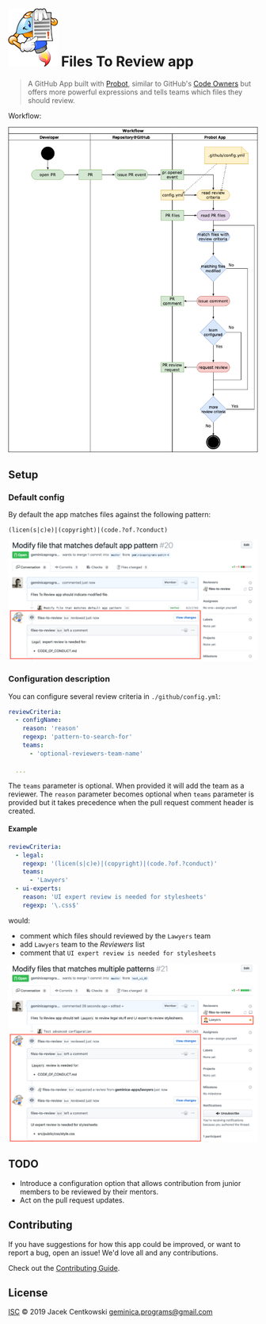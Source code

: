 # ![cipy rules](./assets/cipy_rules_small.png) Files To Review app

> A GitHub App built with [Probot](https://github.com/probot/probot), similar to GitHub's [Code Owners](https://help.github.com/en/articles/about-code-owners)
but offers more powerful expressions and tells teams which files they should review.

Workflow:

![legal-to-review flow](./assets/legal-to-review-flow.png?raw=true)

## Setup

### Default config

By default the app matches files against the following pattern:
```regexp
(licen(s|c)e)|(copyright)|(code.?of.?conduct)
```
![legal-should-review comment](./assets/comment.png?raw=true)

### Configuration description

You can configure several review criteria in `./github/config.yml`:
```yaml
reviewCriteria:
  - configName:
    reason: 'reason'
    regexp: 'pattern-to-search-for'
    teams:
      - 'optional-reviewers-team-name'

  ...
```
The `teams` parameter is optional. When provided it will add the team as a reviewer.
The `reason` parameter becomes optional when `teams` parameter is provided but it
takes precedence when the pull request comment header is created.

#### Example

```yaml
reviewCriteria:
  - legal:
    regexp: '(licen(s|c)e)|(copyright)|(code.?of.?conduct)'
    teams:
      - 'Lawyers'
  - ui-experts:
    reason: 'UI expert review is needed for stylesheets'
    regexp: '\.css$'
```
would:
* comment which files should reviewed by the `Lawyers` team
* add `Lawyers` team to the _Reviewers_ list
* comment that `UI expert review is needed for stylesheets`

![both-modes](./assets/combined.png?raw=true)

## TODO

* Introduce a configuration option that allows contribution from junior members to be reviewed by their mentors.
* Act on the pull request updates.

## Contributing

If you have suggestions for how this app could be improved, or want to report a bug, open an issue! We'd love all and any contributions.

Check out the [Contributing Guide](CONTRIBUTING.md).

## License

[ISC](LICENSE) © 2019 Jacek Centkowski <geminica.programs@gmail.com>
